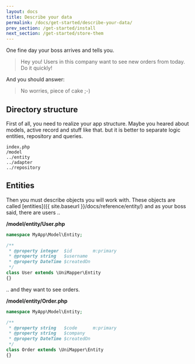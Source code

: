 ```yaml
---
layout: docs
title: Describe your data
permalink: /docs/get-started/describe-your-data/
prev_section: /get-started/install
next_section: /get-started/store-them
---
```


One fine day your boss arrives and tells you.

> Hey you! Users in this company want to see new orders from today. Do it quickly!

And you should answer:

> No worries, piece of cake ;-)

## Directory structure

First of all, you need to realize your app structure. Maybe you heared about models, active record and stuff like that.
but it is better to separate logic entities, repository and queries.

~~~ shell
index.php
/model
../entity
../adapter
../repository
~~~

## Entities
Then you must describe objects you will work with. These objects are called [entities]({{ site.baseurl }}/docs/reference/entity/) and as your boss said, there are users ..

**/model/entity/User.php**

~~~ php
namespace MyApp\Model\Entity;

/**
 * @property integer  $id        m:primary
 * @property string   $username
 * @property DateTime $createdOn
 */
class User extends \UniMapper\Entity
{}
~~~

.. and they want to see orders.

**/model/entity/Order.php**

~~~ php
namespace MyApp\Model\Entity;

/**
 * @property string   $code      m:primary
 * @property string   $company
 * @property DateTime $createdOn
 */
class Order extends \UniMapper\Entity
{}
~~~